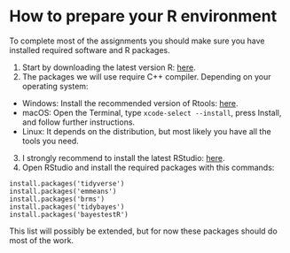 # How to prepare your R environment

To complete most of the assignments you should make sure you have installed required software and R packages.

1. Start by downloading the latest version R: [here](https://cran.r-project.org).
2. The packages we will use require C++ compiler. Depending on your operating system:
- Windows: Install the recommended version of Rtools: [here](https://cran.rstudio.com/bin/windows/Rtools/).
- macOS: Open the Terminal, type `xcode-select --install`, press Install, and follow further instructions.
- Linux: It depends on the distribution, but most likely you have all the tools you need.
3. I strongly recommend to install the latest RStudio: [here](https://rstudio.com/products/rstudio/download/).
4. Open RStudio and install the required packages with this commands:
```
install.packages('tidyverse')
install.packages('emmeans')
install.packages('brms')
install.packages('tidybayes')
install.packages('bayestestR')
```
This list will possibly be extended, but for now these packages should do most of the work.

